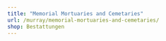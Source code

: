 ```yaml
---
title: "Memorial Mortuaries and Cemetaries"
url: /murray/memorial-mortuaries-and-cemetaries/
shop: Bestattungen
---
```

